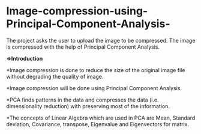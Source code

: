 # Image-compression-using-Principal-Component-Analysis-
The project asks the user to upload the image to be compressed. The image is compressed with the help of Principal Component Analysis. 

**=>Introduction**

*Image compression is done to reduce the size of the original image file without degrading the quality of image.


*Image compression will be done using Principal Component Analysis. 


*PCA finds patterns in the data and compresses the data (i.e. dimensionality reduction) with preserving most of the information.


*The concepts of Linear Algebra which are used in PCA are Mean, Standard deviation, Covariance, transpose, Eigenvalue and Eigenvectors for matrix.


